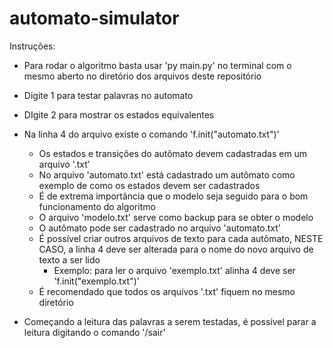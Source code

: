 # automato-simulator
Instruções:
- Para rodar o algoritmo basta usar 'py main.py' no terminal com o mesmo aberto no diretório dos arquivos deste repositório
- Digite 1 para testar palavras no automato
- DIgite 2 para mostrar os estados equivalentes

- Na linha 4 do arquivo existe o comando 'f.init("automato.txt")' 
    - Os estados e transições do autômato devem cadastradas em um arquivo '.txt'
    - No arquivo 'automato.txt' está cadastrado um autômato como exemplo de como os estados devem ser cadastrados
    - É de extrema importância que o modelo seja seguido para o bom funcionamento do algoritmo
    - O arquivo 'modelo.txt' serve como backup para se obter o modelo
    - O autômato pode ser cadastrado no arquivo 'automato.txt'
    - É possível criar outros arquivos de texto para cada autômato, NESTE CASO, a linha 4 deve ser alterada para o nome do novo arquivo de texto a ser lido
        - Exemplo: para ler o arquivo 'exemplo.txt' alinha 4 deve ser 'f.init("exemplo.txt")'
    - É recomendado que todos os arquivos '.txt' fiquem no mesmo diretório
- Começando a leitura das palavras a serem testadas, é possível parar a leitura digitando o comando '/sair'
